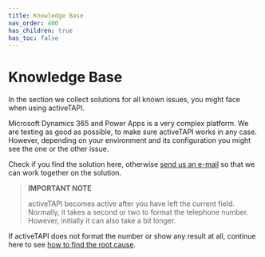 ```yaml
---
title: Knowledge Base
nav_order: 400
has_children: true
has_toc: false
---
```


# Knowledge Base

In the section we collect solutions for all known issues, you might face when using activeTAPI.

Microsoft Dynamics 365 and Power Apps is a very complex platform. We are testing as good as possible, to make sure activeTAPI works in any case. However, depending on your environment and its configuration you might see the one or the other issue.

Check if you find the solution here, otherwise [send us an e-mail](mailto:support@activeTAPI.net) so that we can work together on the solution.

> **IMPORTANT NOTE**
> 
> activeTAPI becomes active after you have left the current field. Normally, it takes a second or two to format the telephone number. However, initially it can also take a bit longer. 

If activeTAPI does not format the number or show any result at all, continue here to see [how to find the root cause](digDown.md).